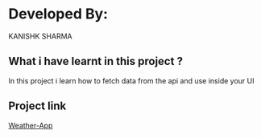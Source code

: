# Developed By:

KANISHK SHARMA

## What i have learnt in this project ?

In this project i learn how to fetch data from the api and use inside your UI


## Project link

[Weather-App](https://react-weather-app-rouge-psi.vercel.app/)